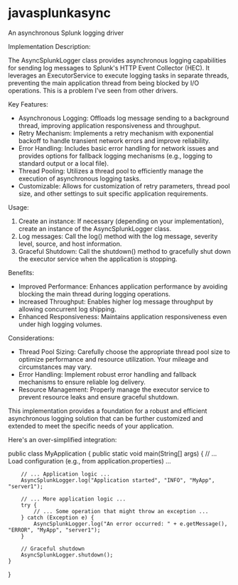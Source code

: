 # javasplunkasync
An asynchronous Splunk logging driver

Implementation Description:

The AsyncSplunkLogger class provides asynchronous logging capabilities for sending log messages to Splunk's HTTP Event Collector (HEC). It leverages an ExecutorService to execute logging tasks in separate threads, preventing the main application thread from being blocked by I/O operations.  This is a problem I've seen from other drivers. 

Key Features:

- Asynchronous Logging: Offloads log message sending to a background thread, improving application responsiveness and throughput.
- Retry Mechanism: Implements a retry mechanism with exponential backoff to handle transient network errors and improve reliability.
- Error Handling: Includes basic error handling for network issues and provides options for fallback logging mechanisms (e.g., logging to standard output or a local file).
- Thread Pooling: Utilizes a thread pool to efficiently manage the execution of asynchronous logging tasks.
- Customizable: Allows for customization of retry parameters, thread pool size, and other settings to suit specific application requirements.

Usage:

  1. Create an instance: If necessary (depending on your implementation), create an instance of the AsyncSplunkLogger class.
  2. Log messages: Call the log() method with the log message, severity level, source, and host information.
  3. Graceful Shutdown: Call the shutdown() method to gracefully shut down the executor service when the application is stopping.

Benefits:

- Improved Performance: Enhances application performance by avoiding blocking the main thread during logging operations.
- Increased Throughput: Enables higher log message throughput by allowing concurrent log shipping.
- Enhanced Responsiveness: Maintains application responsiveness even under high logging volumes.

Considerations:

- Thread Pool Sizing: Carefully choose the appropriate thread pool size to optimize performance and resource utilization.  Your mileage and circumstances may vary.  
- Error Handling: Implement robust error handling and fallback mechanisms to ensure reliable log delivery.
- Resource Management: Properly manage the executor service to prevent resource leaks and ensure graceful shutdown.

This implementation provides a foundation for a robust and efficient asynchronous logging solution that can be further customized and extended to meet the specific needs of your application.

Here's an over-simplified integration:


public class MyApplication {
    public static void main(String[] args) {
        // ... Load configuration (e.g., from application.properties) ...

        // ... Application logic ...
        AsyncSplunkLogger.log("Application started", "INFO", "MyApp", "server1");

        // ... More application logic ...
        try {
            // ... Some operation that might throw an exception ...
        } catch (Exception e) {
            AsyncSplunkLogger.log("An error occurred: " + e.getMessage(), "ERROR", "MyApp", "server1"); 
        }

        // Graceful shutdown
        AsyncSplunkLogger.shutdown(); 
    }
}

